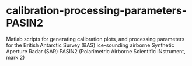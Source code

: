 # calibration-processing-parameters-PASIN2
Matlab scripts for generating calibration plots, and processing parameters for the British Antarctic Survey (BAS) ice-sounding airborne Synthetic Aperture Radar (SAR) PASIN2 (Polarimetric Airborne Scientific INstrument, mark 2)
